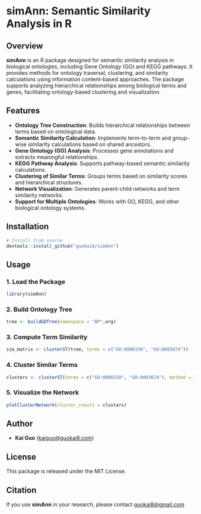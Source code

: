 # simAnn: Semantic Similarity Analysis in R

## Overview

**simAnn** is an R package designed for semantic similarity analysis in biological ontologies, including Gene Ontology (GO) and KEGG pathways. It provides methods for ontology traversal, clustering, and similarity calculations using information content-based approaches. The package supports analyzing hierarchical relationships among biological terms and genes, facilitating ontology-based clustering and visualization.

## Features

- **Ontology Tree Construction**: Builds hierarchical relationships between terms based on ontological data.
- **Semantic Similarity Calculation**: Implements term-to-term and group-wise similarity calculations based on shared ancestors.
- **Gene Ontology (GO) Analysis**: Processes gene annotations and extracts meaningful relationships.
- **KEGG Pathway Analysis**: Supports pathway-based semantic similarity calculations.
- **Clustering of Similar Terms**: Groups terms based on similarity scores and hierarchical structures.
- **Network Visualization**: Generates parent-child networks and term similarity networks.
- **Support for Multiple Ontologies**: Works with GO, KEGG, and other biological ontology systems.

## Installation

```r
# Install from source
devtools::install_github("guokai8/simAnn")
```

## Usage

### 1. Load the Package

```r
library(simAnn)
```

### 2. Build Ontology Tree

```r
tree <- buildGOTree(namespace = "BP",org)
```

### 3. Compute Term Similarity

```r
sim_matrix <- clusterST(tree, terms = c("GO:0008150", "GO:0003674"))
```

### 4. Cluster Similar Terms

```r
clusters <- clusterST(terms = c("GO:0008150", "GO:0003674"), method = "ic")
```

### 5. Visualize the Network

```r
plotClusterNetwork(cluster_result = clusters)
```

## Author

- **Kai Guo** ([kaiguo@guokai8.com](mailto:guokai8@gmail.com))

## License

This package is released under the MIT License.

## Citation

If you use **simAnn** in your research, please contact guokai8@gmail.com

